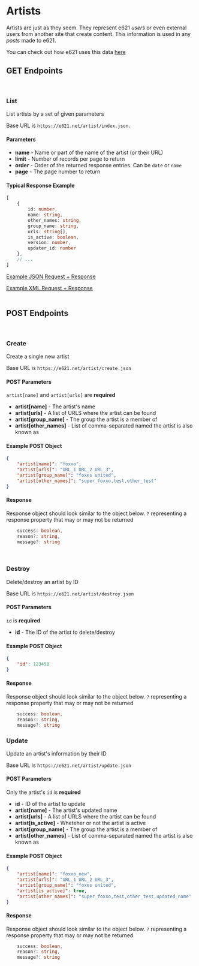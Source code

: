 # Artists

Artists are just as they seem. They represent e621 _users_ or even external users from another site that create content. This information is used in any _posts_ made to e621.

You can check out how e621 uses this data [here](https://e621.net/artist/index)


## GET Endpoints
</br>

### List

List artists by a set of given parameters

Base URL is `https://e621.net/artist/index.json.`

#### Parameters
- **name** - Name or part of the name of the artist (or their URL)
- **limit** - Number of records per page to return
- **order** - Order of the returned response entries. Can be `date` or `name`
- **page** - The page number to return

#### Typical Response Example

```typescript
[ 
    {
        id: number,
        name: string,
        other_names: string,
        group_name: string,
        urls: string[],
        is_active: boolean,
        version: number,
        updater_id: number
    },
    // ...
]
```

[Example JSON Request + Response](https://e621.net/artist/index.json?name=bubble)

[Example XML Request + Response](https://e621.net/artist/index.xml?name=bubble)
</br>
</br>

## POST Endpoints
</br>

### Create

Create a single new artist

Base URL is `https://e621.net/artist/create.json`

#### POST Parameters

`artist[name]` and `artist[urls]` are **required**

- **artist[name]** - The artist's name
- **artist[urls]** - A list of URLS where the artist can be found
- **artist[group_name]** - The group the artist is a member of
- **artist[other_names]** - List of comma-separated named the artist is also known as

#### Example POST Object

```json
{
    "artist[name]": "foxxo",
    "artist[urls]": "URL_1 URL_2 URL_3",
    "artist[group_name]": "foxes united",
    "artist[other_names]": "super_foxxo,test,other_test"
}
```

#### Response

Response object should look similar to the object below. `?` representing a response property that may or may not be returned

```typescript
    success: boolean,
    reason?: string,
    message?: string
```
</br>

### Destroy

Delete/destroy an artist by ID

Base URL is `https://e621.net/artist/destroy.json`

#### POST Parameters

`id` is **required**

- **id** - The ID of the artist to delete/destroy

#### Example POST Object

```json
{
    "id": 123456
}
```

#### Response

Response object should look similar to the object below. `?` representing a response property that may or may not be returned

```typescript
    success: boolean,
    reason?: string,
    message?: string
```

### Update

Update an artist's information by their ID

Base URL is `https://e621.net/artist/update.json`

#### POST Parameters

Only the artist's `id` is **required**

- **id** - ID of the artist to update
- **artist[name]** - The artist's updated name
- **artist[urls]** - A list of URLS where the artist can be found
- **artist[is_active]** - Wheteher or not the artist is active
- **artist[group_name]** - The group the artist is a member of
- **artist[other_names]** - List of comma-separated named the artist is also known as

#### Example POST Object

```json
{
    "artist[name]": "foxxo_new",
    "artist[urls]": "URL_1 URL_2 URL_3",
    "artist[group_name]": "foxes united",
    "artist[is_active]": true,
    "artist[other_names]": "super_foxxo,test,other_test,updated_name"
}
```

#### Response

Response object should look similar to the object below. `?` representing a response property that may or may not be returned

```typescript
    success: boolean,
    reason?: string,
    message?: string
```